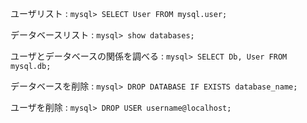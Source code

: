 ユーザリスト
:   `mysql> SELECT User FROM mysql.user;`

データベースリスト
:   `mysql> show databases;`

ユーザとデータベースの関係を調べる
:   `mysql> SELECT Db, User FROM mysql.db;`

データベースを削除
:   `mysql> DROP DATABASE IF EXISTS database_name;`

ユーザを削除
:   `mysql> DROP USER username@localhost;`
